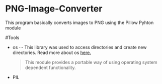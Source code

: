 # PNG-Image-Converter
This program basically converts images to PNG using the Pillow Pyhton module 

#Tools
* os
  ⋅⋅⋅ This library was used to access directories and create new directories. Read more about os [here.](https://docs.python.org/3/library/os.html)
  
  >This module provides a portable way of using operating system dependent functionality.
* PIL 
